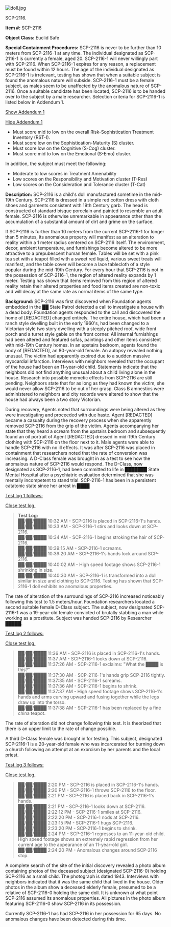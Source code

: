 ![doll.jpg](http://scp-wiki.wdfiles.com/local--files/scp-2116/doll.jpg)

SCP-2116.

**Item #:** SCP-2116

**Object Class:** Euclid Safe

**Special Containment Procedures:** SCP-2116 is never to be further than 10 meters from SCP-2116-1 at any time. The individual designated as SCP-2116-1 is currently a female, aged 20. SCP-2116-1 will never willingly part with SCP-2116. When SCP-2116-1 expires for any reason, a replacement must be found within 12 hours. The age of the individual designated as SCP-2116-1 is irrelevant, testing has shown that when a suitable subject is found the anomalous nature will subside. SCP-2116-1 must be a female subject, as males seem to be unaffected by the anomalous nature of SCP-2116. Once a suitable candidate has been located, SCP-2116 is to be handed over to the subject by a male researcher. Selection criteria for SCP-2116-1 is listed below in Addendum 1.

[Show Addendum 1](javascript:;)

[Hide Addendum 1](javascript:;)

*   Must score mid to low on the overall Risk-Sophistication Treatment Inventory (RST-I).
*   Must score low on the Sophistication-Maturity (S) cluster.
*   Must score low on the Cognitive (S-Cog) cluster.
*   Must score mid to low on the Emotional (S-Emo) cluster.

In addition, the subject must meet the following:

*   Moderate to low scores in Treatment Amenability
*   Low scores on the Responsibility and Motivation cluster (T-Res)
*   Low scores on the Consideration and Tolerance cluster (T-Cat)

**Description:** SCP-2116 is a child's doll manufactured sometime in the mid-19th Century. SCP-2116 is dressed in a simple red cotton dress with cloth shoes and garments consistent with 19th Century garb. The head is constructed of standard bisque porcelain and painted to resemble an adult female. SCP-2116 is otherwise unremarkable in appearance other than the accumulation of a substantial amount of dirt and grime on the surface.

If SCP-2116 is further than 10 meters from the current SCP-2116-1 for longer than 5 minutes, its anomalous property will manifest as an alteration to reality within a 1 meter radius centered on SCP-2116 itself. The environment, decor, ambient temperature, and furnishings become altered to be more attractive to a prepubescent human female. Tables will be set with a pink tea set with a teapot filled with a sweet red liquid, various sweet treats will manifest, and the table cover will become a lace tablecloth of a style popular during the mid-19th Century. For every hour that SCP-2116 is not in the possession of SCP-2116-1, the region of altered reality expands by 1 meter. Testing has shown that items removed from this region of altered reality retain their altered properties and food items created are non-toxic and will decay at the same rate as normal items of the same type.

**Background:** SCP-2116 was first discovered when Foundation agents embedded in the ██ State Patrol detected a call to investigate a house with a dead body. Foundation agents responded to the call and discovered the home of \[REDACTED\] changed entirely. The entire house, which had been a ranch style dwelling built in the early 1960's, had been changed to a Victorian style two story dwelling with a steeply pitched roof, wide front porch and a turret style gable on the front corner. All internal furnishings had been altered and featured sofas, paintings and other items consistent with mid-19th Century homes. In an upstairs bedroom, agents found the body of \[REDACTED\], an 80-year-old female. An autopsy revealed nothing unusual. The victim had apparently expired due to a sudden massive myocardial infarction. Interviews with neighbors revealed that the occupant of the house had been an 11-year-old child. Statements indicate that the neighbors did not find anything unusual about a child living alone in the house. Research into possible memetic effects from SCP-2116 are still pending. Neighbors state that for as long as they had known the victim, she would never allow SCP-2116 to be out of her grasp. Class B amnestics were administered to neighbors and city records were altered to show that the house had always been a two story Victorian.

During recovery, Agents noted that surroundings were being altered as they were investigating and proceeded with due haste. Agent \[REDACTED\] became a casualty during the recovery process when she apparently removed SCP-2116 from the grip of the victim. Agents accompanying her state that they heard a scream from the upstairs bedroom and subsequently found an oil portrait of Agent \[REDACTED\] dressed in mid-19th Century clothing with SCP-2116 on the floor next to it. Male agents were able to handle SCP-2116 with no ill effects. It was after SCP-2116 was placed in containment that researchers noted that the rate of conversion was increasing. A D-Class female was brought in as a test to see how the anomalous nature of SCP-2116 would respond. The D-Class, now designated as SCP-2116-1, had been committed to life in ███████ State Mental Hospital after a psychiatric evaluation determined that she was mentally incompetent to stand trial. SCP-2116-1 has been in a persistent catatonic state since her arrest in ████

[Test log 1 follows:](javascript:;)

[Close test log.](javascript:;)

> **Test Log:**  
> ██/██/████ 10:32 AM - SCP-2116 is placed in SCP-2116-1's hands.  
> ██/██/████ 10:33 AM - SCP-2116-1 stirs and looks down at SCP-2116.  
> ██/██/████ 10:34 AM - SCP-2116-1 begins stroking the hair of SCP-2116.  
> ██/██/████ 10:39:15 AM - SCP-2116-1 screams.  
> ██/██/████ 10:39:20 AM - SCP-2116-1's hands lock around SCP-2116.  
> ██/██/████ 10:40:02 AM - High speed footage shows SCP-2116-1 shrinking in size.  
> ██/██/████ 10:40:30 AM - SCP-2116-1 is transformed into a doll similar in size and clothing to SCP-2116. Testing has shown that SCP-2116-1 doll exhibits no anomalous properties.

The rate of alteration of the surroundings of SCP-2116 increased noticeably following this test to 1.5 meters/hour. Foundation researchers located a second suitable female D-Class subject. The subject, now designated SCP-2116-1 was a 19-year-old female convicted of brutally stabbing a man while working as a prostitute. Subject was handed SCP-2116 by Researcher █████.

[Test log 2 follows:](javascript:;)

[Close test log.](javascript:;)

> ██/██/████ 11:36 AM - SCP-2116 is placed in SCP-2116-1's hands.  
> ██/██/████ 11:37 AM - SCP-2116-1 looks down at SCP-2116.  
> ██/██/████ 11:37:26 AM - SCP-2116-1 exclaims: "What the ████ is this?"  
> ██/██/████ 11:37:30 AM - SCP-2116-1's hands grip SCP-2116 tightly.  
> ██/██/████ 11:37:35 AM - SCP-2116-1 screams.  
> ██/██/████ 11:37:36 AM - SCP-2116-1 begins to shrink.  
> ██/██/████ 11:37:37 AM - High speed footage shows SCP-2116-1's hands and arms curving upward and fusing together while the legs draw up into the torso.  
> ██/██/████ 11:37:38 AM - SCP-2116-1 has been replaced by a fine china teapot.

The rate of alteration did not change following this test. It is theorized that there is an upper limit to the rate of change possible.

A third D-Class female was brought in for testing. This subject, designated SCP-2116-1 is a 20-year-old female who was incarcerated for burning down a church following an attempt at an exorcism by her parents and the local priest.

[Test log 3 follows:](javascript:;)

[Close test log.](javascript:;)

> ██/██/████ 2:20 PM - SCP-2116 is placed in SCP-2116-1's hands.  
> ██/██/████ 2:20 PM - SCP-2116-1 throws SCP-2116 to the floor.  
> ██/██/████ 2:21 PM - SCP-2116 is placed back in SCP-2116-1's hands.  
> ██/██/████ 2:21 PM - SCP-2116-1 looks down at SCP-2116.  
> ██/██/████ 2:22:12 PM - SCP-2116-1 smiles at SCP-2116.  
> ██/██/████ 2:22:20 PM - SCP-2116-1 nods at SCP-2116.  
> ██/██/████ 2:23:15 PM - SCP-2116-1 hugs SCP-2116.  
> ██/██/████ 2:23:20 PM - SCP-2116-1 begins to shrink.  
> ██/██/████ 2:24 PM - SCP-2116-1 regresses to an 11-year-old child. High speed footage shows an extremely rapid regression from her current age to the appearance of an 11-year-old girl.  
> ██/██/████ 2:24:20 PM - Anomalous changes around SCP-2116 stop.

A complete search of the site of the initial discovery revealed a photo album containing photos of the deceased subject (designated SCP-2116-0) holding SCP-2116 as a small child. The photograph is dated 1943. Interviews with neighbors indicated that it was the same child that lived in the house. Older photos in the album show a deceased elderly female, presumed to be a relative of SCP-2116-0 holding the same doll. It is unknown at what point SCP-2116 assumed its anomalous properties. All pictures in the photo album featuring SCP-2116-0 show SCP-2116 in its possession.

Currently SCP-2116-1 has had SCP-2116 in her possession for 65 days. No anomalous changes have been detected during this time.